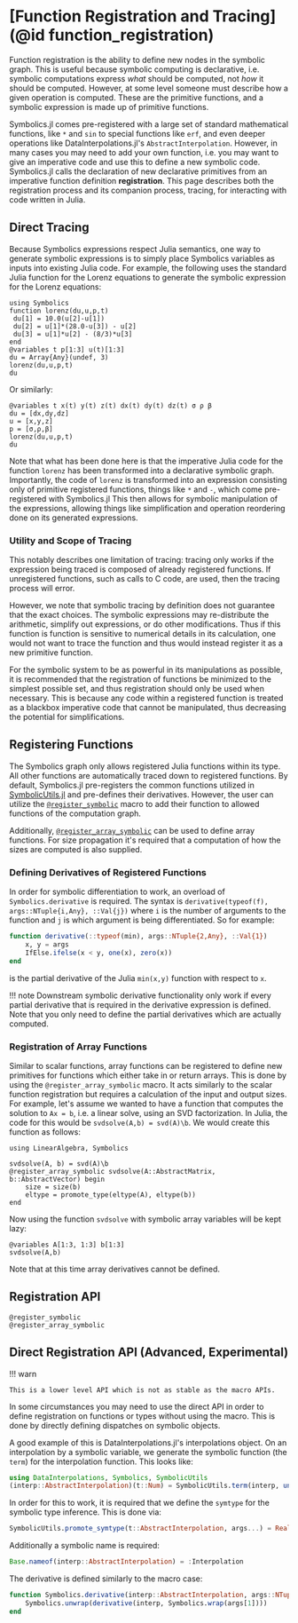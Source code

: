# [Function Registration and Tracing](@id function_registration)

Function registration is the ability to define new nodes in the symbolic
graph. This is useful because symbolic computing is declarative, i.e.
symbolic computations express *what* should be computed, not *how* it
should be computed. However, at some level someone must describe
how a given operation is computed. These are the primitive functions,
and a symbolic expression is made up of primitive functions.

Symbolics.jl comes pre-registered with a large set of standard mathematical
functions, like `*` and `sin` to special functions like `erf`, and even
deeper operations like DataInterpolations.jl's `AbstractInterpolation`.
However, in many cases you may need to add your own function, i.e. you
may want to give an imperative code and use this to define a new symbolic
code. Symbolics.jl calls the declaration of new declarative primitives
from an imperative function definition **registration**. This page
describes both the registration process and its companion process,
tracing, for interacting with code written in Julia.

## Direct Tracing

Because Symbolics expressions respect Julia semantics, one way
to generate symbolic expressions is to simply place Symbolics
variables as inputs into existing Julia code. For example, the following
uses the standard Julia function for the Lorenz equations to generate
the symbolic expression for the Lorenz equations:

```@example registration
using Symbolics
function lorenz(du,u,p,t)
 du[1] = 10.0(u[2]-u[1])
 du[2] = u[1]*(28.0-u[3]) - u[2]
 du[3] = u[1]*u[2] - (8/3)*u[3]
end
@variables t p[1:3] u(t)[1:3]
du = Array{Any}(undef, 3)
lorenz(du,u,p,t)
du
```
Or similarly:

```@example registration
@variables t x(t) y(t) z(t) dx(t) dy(t) dz(t) σ ρ β
du = [dx,dy,dz]
u = [x,y,z]
p = [σ,ρ,β]
lorenz(du,u,p,t)
du
```

Note that what has been done here is that the imperative Julia code
for the function `lorenz` has been transformed into a declarative
symbolic graph. Importantly, the code of `lorenz` is transformed
into an expression consisting only of primitive registered functions,
things like `*` and `-`, which come pre-registered with Symbolics.jl
This then allows for symbolic manipulation of the expressions, 
allowing things like simplification and operation
reordering done on its generated expressions. 

### Utility and Scope of Tracing

This notably describes one limitation of tracing: tracing only 
works if the expression being traced is composed of already 
registered functions. If unregistered functions, such as calls
to C code, are used, then the tracing process will error.

However, we note that symbolic tracing by definition does not 
guarantee that the exact choices. The symbolic expressions
may re-distribute the arithmetic, simplify out expressions, or
do other modifications. Thus if this function is function is
sensitive to numerical details in its calculation, one would not
want to trace the function and thus would instead register it
as a new primitive function.

For the symbolic system to be as powerful in its manipulations
as possible, it is recommended that the registration of functions
be minimized to the simplest possible set, and thus registration
should only be used when necessary. This is because any code within
a registered function is treated as a blackbox imperative code that
cannot be manipulated, thus decreasing the potential for simplifications.

## Registering Functions

The Symbolics graph only allows registered Julia functions within its type.
All other functions are automatically traced down to registered
functions. By default, Symbolics.jl pre-registers the common functions
utilized in [SymbolicUtils.jl](https://github.com/JuliaSymbolics/SymbolicUtils.jl)
and pre-defines their derivatives. However, the user can utilize the
[`@register_symbolic`](@ref) macro to add their function to allowed functions
of the computation graph.

Additionally, [`@register_array_symbolic`](@ref) can be used to define array functions.
For size propagation it's required that a computation of how the sizes are computed is
also supplied.

### Defining Derivatives of Registered Functions

In order for symbolic differentiation to work, an overload of `Symbolics.derivative` is
required. The syntax is `derivative(typeof(f), args::NTuple{i,Any}, ::Val{j})` where
`i` is the number of arguments to the function and `j` is which argument is being
differentiated. So for example:

```julia
function derivative(::typeof(min), args::NTuple{2,Any}, ::Val{1})
    x, y = args
    IfElse.ifelse(x < y, one(x), zero(x))
end
```

is the partial derivative of the Julia `min(x,y)` function with respect to `x`.

!!! note
    Downstream symbolic derivative functionality only work if every partial derivative that
    is required in the derivative expression is defined. Note that you only need to define
    the partial derivatives which are actually computed.

### Registration of Array Functions

Similar to scalar functions, array functions can be registered to define new primitives for
functions which either take in or return arrays. This is done by using the `@register_array_symbolic`
macro. It acts similarly to the scalar function registration but requires a calculation of the
input and output sizes. For example, let's assume we wanted to have a function that computes the
solution to `Ax = b`, i.e. a linear solve, using an SVD factorization. In Julia, the code for this
would be `svdsolve(A,b) = svd(A)\b`. We would create this function as follows:

```@example array_registration
using LinearAlgebra, Symbolics

svdsolve(A, b) = svd(A)\b
@register_array_symbolic svdsolve(A::AbstractMatrix, b::AbstractVector) begin
    size = size(b)
    eltype = promote_type(eltype(A), eltype(b))
end
```

Now using the function `svdsolve` with symbolic array variables will be kept lazy:

```@example array_registration
@variables A[1:3, 1:3] b[1:3]
svdsolve(A,b)
```

Note that at this time array derivatives cannot be defined.

## Registration API

```@docs
@register_symbolic
@register_array_symbolic
```

## Direct Registration API (Advanced, Experimental)

!!! warn

    This is a lower level API which is not as stable as the macro APIs.

In some circumstances you may need to use the direct API in order to define
registration on functions or types without using the macro. This is done
by directly defining dispatches on symbolic objects.

A good example of this is DataInterpolations.jl's interpolations object.
On an interpolation by a symbolic variable, we generate the symbolic
function (the `term`) for the interpolation function. This looks like:

```julia
using DataInterpolations, Symbolics, SymbolicUtils
(interp::AbstractInterpolation)(t::Num) = SymbolicUtils.term(interp, unwrap(t))
```

In order for this to work, it is required that we define the `symtype` for the
symbolic type inference. This is done via:

```julia
SymbolicUtils.promote_symtype(t::AbstractInterpolation, args...) = Real
```

Additionally a symbolic name is required:

```julia
Base.nameof(interp::AbstractInterpolation) = :Interpolation
```

The derivative is defined similarly to the macro case:

```julia
function Symbolics.derivative(interp::AbstractInterpolation, args::NTuple{1, Any}, ::Val{1})
    Symbolics.unwrap(derivative(interp, Symbolics.wrap(args[1])))
end
```

